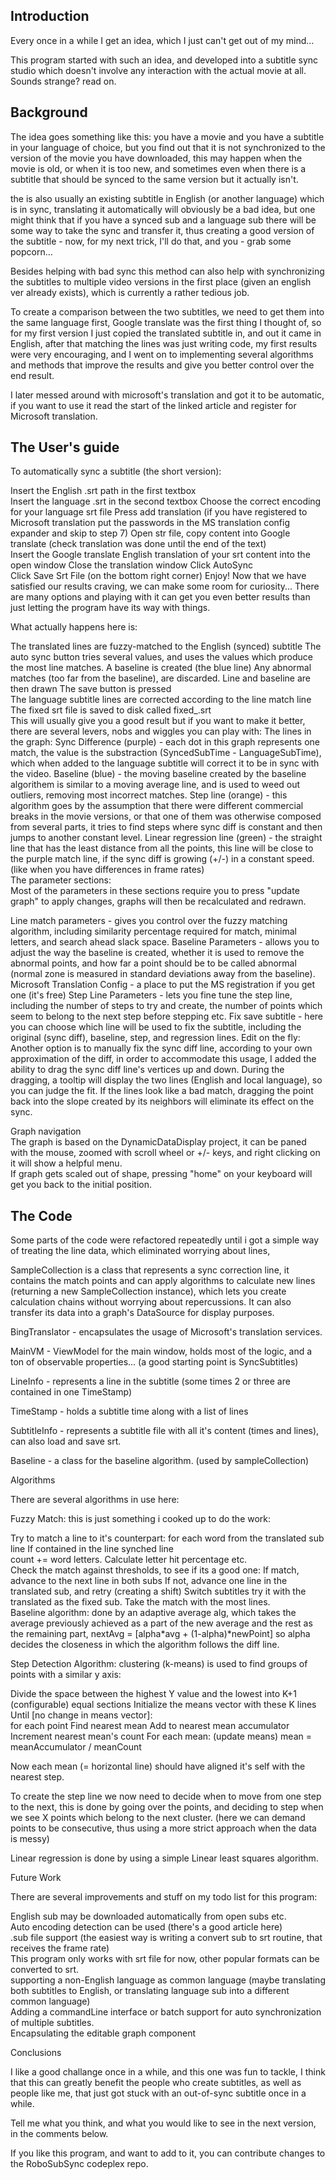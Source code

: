 ## Introduction   


Every once in a while I get an idea, which I just can't get out of my mind...

This program started with such an idea, and developed into a subtitle sync studio which doesn't involve any interaction with the actual movie at all. Sounds strange? read on.  



## Background  
The idea goes something like this: you have a movie and you have a subtitle in your language of choice, but you find out that it is not synchronized to the version of the movie you have downloaded, this may happen when the movie is old, or when it is too new, and sometimes even when there is a subtitle that should be synced to the same version but it actually isn't.  

the is also usually an existing subtitle in English (or another language) which is in sync, translating it automatically will obviously be a bad idea, but one might think that if you have a synced sub and a language sub there will be some way to take the sync and transfer it, thus creating a good version of the subtitle - now, for my next trick, I'll do that, and you - grab some popcorn... 

Besides helping with bad sync this method can also help with synchronizing the subtitles to multiple video versions in the first place (given an english ver already exists), which is currently a rather tedious job. 




To create a comparison between the two subtitles, we need to get them into the same language first, Google translate was the first thing I thought of, so for my first version I just copied the translated subtitle in, and out it came in English, after that matching the lines was just writing code, my first results were very encouraging, and I went on to implementing several algorithms and methods that improve the results and give you better control over the end result.   

I later messed around with microsoft's translation and got it to be automatic, if you want to use it read the start of the linked article and register for Microsoft translation.  

## The User's guide  
To automatically sync a subtitle (the short version):

Insert the English .srt path in the first textbox  
Insert the language .srt in the second textbox 
Choose the correct encoding for your language srt file 
Press add translation (if you have registered to Microsoft translation put the passwords in the MS translation config expander and skip to step 7) 
Open str file, copy content into Google translate (check translation was done until the end of the text)  
Insert the Google translate English translation of your srt content into the open window 
Close the translation window 
Click AutoSync  
Click Save Srt File (on the bottom right corner)
Enjoy! 
Now that we have satisfied our results craving, we can make some room for curiosity... 
There are many options and playing with it can get you even better results than just letting the program have its way with things.  

What actually happens here is: 

The translated lines are fuzzy-matched to the English (synced) subtitle 
The auto sync button tries several values, and uses the values which produce the most line matches. 
A baseline is created (the blue line) 
Any abnormal matches (too far from the baseline), are discarded.
Line and baseline are then drawn 
The save button is pressed  
The language subtitle lines are corrected according to the line match line 
The fixed srt file is saved to disk called fixed_<TheOriginalName>.srt  
This will usually give you a good result but if you want to make it better, there are several levers, nobs and wiggles you can play with: 
The lines in the graph: 
Sync Difference (purple) - each dot in this graph represents one match, the value is the substraction (SyncedSubTime - LanguageSubTime), which when added to the language subtitle will correct it to be in sync with the video. 
Baseline (blue) - the moving baseline created by the baseline algorithem is similar to a moving  average line, and is used to weed out outliers, removing most incorrect matches. 
Step line (orange) - this algorithm goes by the assumption that there were different commercial breaks in the movie versions, or that one of them was otherwise composed from several parts, it tries to find steps where sync diff is constant and then jumps to another constant level. 
Linear regression line (green) - the straight line that has the least distance from all the points, this line will be close to the purple match line, if the sync diff is growing (+/-) in a constant speed. (like when you have differences in frame rates)   
The parameter sections:  
Most of the parameters in these sections require you to press "update graph" to apply changes, graphs will then be recalculated and redrawn. 

Line match parameters - gives you control over the fuzzy matching algorithm, including similarity percentage required for match, minimal letters, and search ahead slack space. 
Baseline Parameters - allows you to adjust the way the baseline is created, whether it is used to remove the abnormal points, and how far a point should be to be called abnormal (normal zone is measured in standard deviations away from the baseline). 
Microsoft Translation Config - a place to put the MS registration if you get one (it's free) 
Step Line Parameters - lets you fine tune the step line, including the number of steps to try and create, the number of points which seem to belong to the next step before stepping etc. 
Fix save subtitle - here you can choose which line will be used to fix the subtitle, including the original (sync diff), baseline, step, and regression lines. 
Edit on the fly:   
Another option is to manually fix the sync diff line, according to your own approximation of the diff, in order to accommodate this usage, I added the ability to drag the sync diff line's vertices up and down. During the dragging, a tooltip will display the two lines (English and local language), so you can judge the fit.
If the lines look like a bad match, dragging the point back into the slope created by its neighbors will eliminate its effect on the sync. 

Graph navigation  
The graph is based on the DynamicDataDisplay project, it can be paned with the mouse, zoomed with scroll wheel or +/- keys, and right clicking on it will show a helpful menu.  
If graph gets scaled out of shape, pressing "home" on your keyboard will get you back to the initial position. 
  
## The Code  

Some parts of the code were refactored repeatedly until i got a simple way of treating the line data, which eliminated worrying about lines, 

SampleCollection is a class that represents a sync correction line, it contains the match points and can apply algorithms to calculate new lines (returning a new SampleCollection instance), which lets you create calculation chains without worrying about repercussions. It can also transfer its data into a graph's DataSource for display purposes. 

BingTranslator - encapsulates the usage of Microsoft's translation services.

MainVM -  ViewModel for the main window, holds most of the logic, and a ton of observable properties... (a good starting point is SyncSubtitles) 

LineInfo - represents a line in the subtitle (some times 2 or three are contained in one TimeStamp) 

TimeStamp - holds a subtitle time along with a list of lines 

SubtitleInfo - represents a subtitle file with all it's content (times and lines), can also load and save srt. 

Baseline - a class for the baseline algorithm. (used by sampleCollection) 

Algorithms  

There are several algorithms in use here:    


Fuzzy Match: this is just something i cooked up to do the work:  

Try to match a line to it's counterpart: 
for each word from the translated sub line
If contained in the line synched line  
count += word letters. 
Calculate letter hit percentage etc.  
Check the match against thresholds, to see if its a good one: 
If match, advance to the next line in both subs 
If not, advance one line in the translated sub, and retry (creating a shift) 
Switch subtitles try it with the translated as the fixed sub.
Take the match with the most lines.  
Baseline algorithm: done by an adaptive average alg, which takes the average previously achieved as a part of the new average and the rest as the remaining part, nextAvg = [alpha*avg + (1-alpha)*newPoint] so alpha decides the closeness in which the algorithm follows the diff line. 


Step Detection Algorithm: clustering (k-means) is used to find groups of points with a similar y axis:

Divide the space between the highest Y value and the lowest into K+1 (configurable) equal sections 
Initialize the means vector with these K lines 
Until [no change in means vector]:  
 for each point
Find nearest mean 
Add to nearest mean accumulator 
Increment nearest mean's count 
For each mean: (update means) 
mean = meanAccumulator / meanCount  

Now each mean (= horizontal line) should have aligned it's self with the nearest step. 

To create the step line we now need to decide when to move from one step to the next, this is done by going over the points, and deciding to step when we see X points which belong to the next cluster. (here we can demand points to be consecutive, thus using a more strict approach when the data is messy) 

Linear regression is done by using a simple Linear least squares algorithm.  

Future Work 


There are several improvements and stuff on my todo list for this program:  

English sub may be downloaded automatically from open subs etc.  
Auto encoding detection can be used (there's a good article here)  
.sub file support (the easiest way is writing a convert sub to srt routine, that receives the frame rate)  
This program only works with srt file for now, other popular formats can be converted to srt.  
supporting a non-English language as common language (maybe translating both subtitles to English, or translating language sub into a different common language)  
Adding a commandLine interface or batch support for auto synchronization of multiple subtitles.  
Encapsulating the editable graph component  






Conclusions 


I like a good challange once in a while, and this one was fun to tackle, I think that this can greatly benefit the people who create subtitles, as well as people like me, that just got stuck with an out-of-sync subtitle once in a while.  

Tell me what you think, and what you would like to see in the next version, in the comments below. 

If you like this program, and want to add to it, you can contribute changes to the RoboSubSync codeplex repo.  